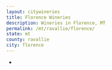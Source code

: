 ```yaml
---
layout: citywineries
title: Florence Wineries
description: Wineries in Florence, MT
permalink: /mt/ravallie/florence/
state: mt
county: ravallie
city: florence
---
```

-
